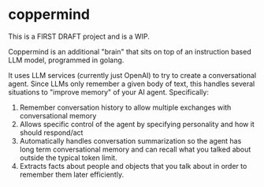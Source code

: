 # coppermind

This is a FIRST DRAFT project and is a WIP.

Coppermind is an additional "brain" that sits on top of an instruction based LLM model, programmed in golang.

It uses LLM services (currently just OpenAI) to try to create a conversational agent. Since LLMs only remember a given body of text, this handles several situations to "improve memory" of your AI agent. Specifically:

1. Remember conversation history to allow multiple exchanges with conversational memory
2. Allows specific control of the agent by specifying personality and how it should respond/act
3. Automatically handles conversation summarization so the agent has long term conversational memory and can recall what you talked about outside the typical token limit.
4. Extracts facts about people and objects that you talk about in order to remember them later efficiently.
